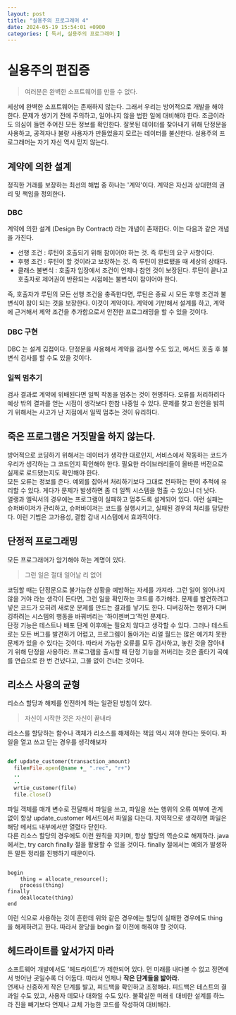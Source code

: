 ```yaml
---
layout: post
title: "실용주의 프로그래머 4"
date: 2024-05-19 15:54:01 +0900
categories: [ 독서, 실용주의 프로그래머 ]
---
```


# 실용주의 편집증

> 여러분은 완벽한 소프트웨어를 만들 수 없다.

세상에 완벽한 소프트웨어는 존재하지 않는다. 그래서 우리는 방어적으로 개발을 해야 한다. 문제가 생기기 전에 주의하고, 일어나지 않을 법한 일에 대비해야 한다. 조금이라도 의심이
들면 주어진 모든 정보를 확인한다. 잘못된 데이터를 찾아내기 위해 단정문을 사용하고, 공격자나 불량 사용자가 만들었을지 모르는 데이터를 불신한다. 실용주의 프로그래머는 자기 자신
역시 믿지 않는다.

## 계약에 의한 설계

정직한 거래를 보장하는 최선의 해법 중 하나는 '계약'이다. 계약은 자신과 상대편의 권리 및 책임을 정의한다.

### DBC

계약에 의한 설계 (Design By Contract) 라는 개념이 존재한다. 이는 다음과 같은 개념을 가진다.

- 선행 조건 : 루틴이 호출되기 위해 참이어야 하는 것. 즉 루틴의 요구 사항이다.
- 후행 조건 : 루틴이 할 것이라고 보장하는 것. 즉 루틴이 완료됐을 때 세상의 상태다.
- 클래스 불변식 : 호출자 입장에서 조건이 언제나 참인 것이 보장된다. 루틴이 끝나고 호출자로 제어권이 반환되는 시점에는 불변식이 참이어야 한다.

즉, 호출자가 루틴의 모든 선행 조건을 충족한다면, 루틴은 종료 시 모든 후행 조건과 불변식이 참이 되는 것을 보장한다. 이것이 계약이다. 계약에 기반해서 설계를 하고, 계약에
근거해서 제약 조건을 추가함으로서 안전한 프로그래밍을 할 수 있을 것이다.

### DBC 구현

DBC 는 설계 깁접이다. 단정문을 사용해서 계약을 검사할 수도 있고, 메서드 호출 후 불변식 검사를 할 수도 있을 것이다.

### 일찍 멈추기

검사 결과로 계약에 위배된다면 일찍 작동을 멈추는 것이 현명하다. 오류를 처리하려다 예상 밖의 결과를 얻는 시점이 생각보다 한참 나중일 수 있다. 문제를 찾고 원인을 밝히기
위해서는 사고가 난 지점에서 일찍 멈추는 것이 유리하다.

## 죽은 프로그램은 거짓말을 하지 않는다.

방어적으로 코딩하기 위해서는 데이터가 생각한 대로인지, 서비스에서 작동하는 코드가 우리가 생각하는 그 코드인지 확인해야 한다. 필요한 라이브러리들이 올바른 버전으로 실제로
로드됐는지도 확인해야 한다.
<br><span>
모든 오류는 정보를 준다. 예외를 잡아서 처리하기보다 그대로 전파하는 편이 추적에 유리할 수 있다. 게다가 문제가 발생하면 좀 더 일찍 시스템을 멈출 수 있으니 더 낫다.
<br><span>
얼랭과 엘릭서의 경우에는 프로그램이 실패하고 멈추도록 설계되어 있다. 이런 실패는 슈퍼바이저가 관리하고, 슈퍼바이저는 코드를 실행시키고, 실패된 경우의 처리를 담당한다. 이런
기법은 고가용성, 결함 감내 시스템에서 효과적이다.

## 단정적 프로그래밍

모든 프로그래머가 암기해야 하는 계명이 있다.

> 그런 일은 절대 일어날 리 없어

코딩할 때는 단정문으로 불가능한 상황을 예방하는 자세를 가져라. 그런 일이 일어나지 않을 거야 라는 생각이 든다면, 그런 일을 확인하는 코드를 추가해라. 문제를 발견하려고 넣은
코드가 오히려 새로운 문제를 만드는 결과를 낳기도 한다. 디버깅하는 행위가 디버깅하려는 시스템의 행동을 바꿔버리는 '하이젠버그'적인 문제다.
<br><span>
단정 기능은 테스트나 배포 단계 이후에는 필요치 않다고 생각할 수 있다. 그러나 테스트로는 모든 버그를 발견하기 어렵고, 프로그렘이 돌아가는 리얼 월드는 많은 예기치 못한 문제가
있을 수 있다는 것이다. 따라서 가능한 오류를 모두 검사하고, 놓친 것을 잡아내기 위해 단정을 사용하라. 프로그램을 출시할 때 단정 기능을 꺼버리는 것은 줄타기 곡예를 연습으로 한 번 건넜다고, 그물 없이 건너는 것이다.

## 리소스 사용의 균형

리소스 할당과 해제를 안전하게 하는 일관된 방침이 있다.

> 자신이 시작한 것은 자신이 끝내라

리소스를 할당하는 함수나 객체가 리소스를 해제하는 책임 역시 져야 한다는 뜻이다. 파일을 열고 쓰고 닫는 경우를 생각해보자

```ruby

def update_customer(transaction_amount)
  file=File.open(@name +_ ".rec", "r+")
  ..
  ..
  wrtie_customer(file)
  file.close()

```

파일 객체를 매개 변수로 전달해서 파일을 쓰고, 파일을 쓰는 행위의 오류 여부에 관계 없이 항상 update_customer 메서드에서 파일을 다는다. 지역적으로 생각하면 파일은 해당 메서드 내부에서만 열렸다 닫힌다.
<br><span>
다른 리소스 할당의 경우에도 이런 원칙을 지키며, 항상 할당의 역순으로 해제하라. java 에서는, try carch finally 절을 활용할 수 있을 것이다. finally 절에서는 예외가 발생하든 말든 정리를 진행하기 때문이다.

```shell

begin
    thing = allocate_resource();
    process(thing)
finally
    deallocate(thing)
end

```

이런 식으로 사용하는 것이 흔한데 위와 같은 경우에는 할당이 실패한 경우에도 thing 을 해제하려고 한다. 따라서 핟당을 begin 절 이전에 해줘야 할 것이다.

## 헤드라이트를 앞서가지 마라

소프트웨어 개발에서도 '헤드라이트'가 제한되어 있다. 먼 미래를 내다볼 수 없고 정면에서 벗어난 곳일수록 더 어둡다. 따라서 언제나 **작은 단계들을 밟아라.**
<br />
언제나 신중하게 작은 단계를 발고, 피드백을 확인하고 조정해라. 피드백은 테스트의 결과일 수도 있고, 사용자 데모나 대화일 수도 있다. 불확실한 미래ㅔ 대비한 설계를 하느라 진을 빼기보다 언제나 교체 가능한 코드를 작성하여 대비해라.
